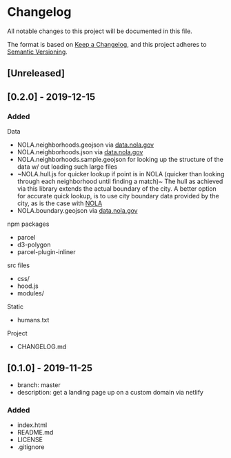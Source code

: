 # Changelog

All notable changes to this project will be documented in this file.

The format is based on [Keep a Changelog](https://keepachangelog.com/en/1.0.0/),
and this project adheres to [Semantic Versioning](https://semver.org/spec/v2.0.0.html).

## [Unreleased]

## [0.2.0] - 2019-12-15

### Added

Data

- NOLA.neighborhoods.geojson via [data.nola.gov](https://data.nola.gov/dataset/Neighborhood-Area-Boundary/7svi-kqix)
- NOLA.neighborhoods.json via [data.nola.gov](https://data.nola.gov/dataset/Neighborhood-Area-Boundary/7svi-kqix)
- NOLA.neighborhoods.sample.geojson for looking up the structure of the data w/ out loading such large files
- ~NOLA.hull.js for quicker lookup if point is in NOLA (quicker than looking through each neighborhood until finding a match)~ The hull as achieved via this library extends the actual boundary of the city. A better option for accurate quick lookup, is to use city boundary data provided by the city, as is the case with [NOLA](https://data.nola.gov/dataset/Orleans-Parish-Boundary/5jjm-ygfn)
- NOLA.boundary.geojson via [data.nola.gov](https://data.nola.gov/dataset/Orleans-Parish-Boundary/5jjm-ygfn)

npm packages

- parcel
- d3-polygon
- parcel-plugin-inliner

src files

- css/
- hood.js
- modules/

Static

- humans.txt

Project

- CHANGELOG.md

## [0.1.0] - 2019-11-25

- branch: master
- description: get a landing page up on a custom domain via netlify

### Added

- index.html
- README.md
- LICENSE
- .gitignore
